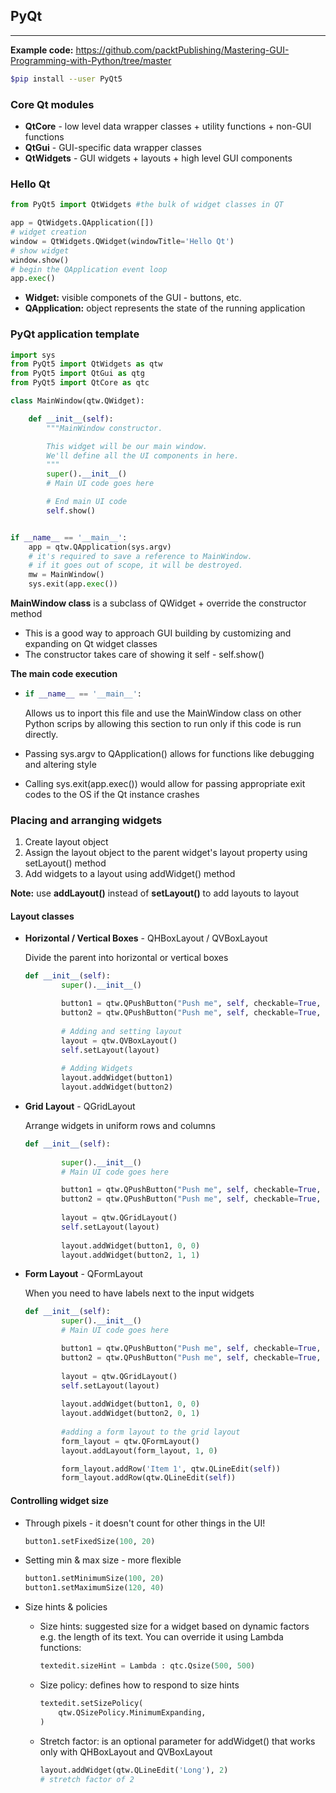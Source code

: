## PyQt

------

**Example code:** https://github.com/packtPublishing/Mastering-GUI-Programming-with-Python/tree/master

```bash
$pip install --user PyQt5
```

### Core Qt modules

- **QtCore** - low level data wrapper classes + utility functions + non-GUI functions
- **QtGui** - GUI-specific data wrapper classes
- **QtWidgets** - GUI widgets + layouts + high level GUI components 

### Hello Qt

```python
from PyQt5 import QtWidgets #the bulk of widget classes in QT

app = QtWidgets.QApplication([])
# widget creation
window = QtWidgets.QWidget(windowTitle='Hello Qt')
# show widget
window.show()
# begin the QApplication event loop
app.exec()
```

- **Widget:** visible componets of the GUI - buttons, etc.
- **QApplication:** object represents the state of the running application

### PyQt application template

```python
import sys
from PyQt5 import QtWidgets as qtw
from PyQt5 import QtGui as qtg
from PyQt5 import QtCore as qtc

class MainWindow(qtw.QWidget):

    def __init__(self):
        """MainWindow constructor.

        This widget will be our main window.
        We'll define all the UI components in here.
        """
        super().__init__()
        # Main UI code goes here

        # End main UI code
        self.show()


if __name__ == '__main__':
    app = qtw.QApplication(sys.argv)
    # it's required to save a reference to MainWindow.
    # if it goes out of scope, it will be destroyed.
    mw = MainWindow()
    sys.exit(app.exec())

```

**MainWindow class** is a subclass of QWidget + override the constructor method

- This is a good way to approach GUI building by customizing and expanding on Qt widget classes
- The constructor takes care of showing it self - self.show() 

**The main code execution**

- ```python
  if __name__ == '__main__':
  ```

  Allows us to inport this file and use the MainWindow class on other Python scrips by allowing this section to run only if this code is run directly.

- Passing sys.argv to QApplication() allows for functions like debugging and altering style
- Calling sys.exit(app.exec()) would allow for passing appropriate exit codes to the OS if the Qt instance crashes



### Placing and arranging widgets

1. Create layout object
2. Assign the layout object to the parent widget's layout property using setLayout() method
3. Add widgets to a layout using addWidget() method

**Note:** use **addLayout()** instead of **setLayout()** to add layouts to layout

#### Layout classes

- **Horizontal / Vertical Boxes** - QHBoxLayout / QVBoxLayout

  Divide the parent into horizontal or vertical boxes

  ```python
  def __init__(self):
          super().__init__()
  
          button1 = qtw.QPushButton("Push me", self, checkable=True, checked=True)
          button2 = qtw.QPushButton("Push me", self, checkable=True, checked=True)
          
          # Adding and setting layout
          layout = qtw.QVBoxLayout()
          self.setLayout(layout)
          
          # Adding Widgets
          layout.addWidget(button1)
          layout.addWidget(button2)
  ```

  

- **Grid Layout** - QGridLayout

  Arrange widgets in uniform rows and columns

  ```python
  def __init__(self):
      
          super().__init__()
          # Main UI code goes here
  
          button1 = qtw.QPushButton("Push me", self, checkable=True, checked=True)
          button2 = qtw.QPushButton("Push me", self, checkable=True, checked=True)
          
          layout = qtw.QGridLayout()
          self.setLayout(layout)
          
          layout.addWidget(button1, 0, 0)
          layout.addWidget(button2, 1, 1)
  ```



- **Form Layout** - QFormLayout

  When you need to have labels next to the input widgets

  ```python
  def __init__(self):
          super().__init__()
          # Main UI code goes here
  
          button1 = qtw.QPushButton("Push me", self, checkable=True, checked=True)
          button2 = qtw.QPushButton("Push me", self, checkable=True, checked=True)
          
          layout = qtw.QGridLayout()
          self.setLayout(layout)
          
          layout.addWidget(button1, 0, 0)
          layout.addWidget(button2, 0, 1)
          
          #adding a form layout to the grid layout
          form_layout = qtw.QFormLayout()
          layout.addLayout(form_layout, 1, 0)
  
          form_layout.addRow('Item 1', qtw.QLineEdit(self))
          form_layout.addRow(qtw.QLineEdit(self))
  ```



#### Controlling widget size

- Through pixels - it doesn't count for other things in the UI!

  ```python
  button1.setFixedSize(100, 20)
  ```

- Setting min & max size - more flexible 

  ```python
  button1.setMinimumSize(100, 20)
  button1.setMaximumSize(120, 40)
  ```

- Size hints & policies

  - Size hints: suggested size for a widget based on dynamic factors e.g. the length of its text. You can override it using Lambda functions:

    ```python
    textedit.sizeHint = Lambda : qtc.Qsize(500, 500)
    ```

  - Size policy: defines how to respond to size hints

    ```python
    textedit.setSizePolicy(
    	qtw.QSizePolicy.MinimumExpanding,
    )
    ```

  - Stretch factor: is an optional parameter for addWidget() that works only with QHBoxLayout and QVBoxLayout

    ```python
    layout.addWidget(qtw.QLineEdit('Long'), 2)
    # stretch factor of 2
    ```

    
